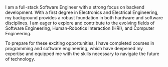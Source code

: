 I am a full-stack Software Engineer with a strong focus on backend development. With a first degree in Electronics and Electrical Engineering, my background provides a robust foundation in both hardware and software disciplines. I am eager to explore and contribute to the evolving fields of Software Engineering, Human-Robotics Interaction (HRI), and Computer Engineering.

To prepare for these exciting opportunities, I have completed courses in programming and software engineering, which have deepened my expertise and equipped me with the skills necessary to navigate the future of technology.

<!---
AlexOluwaseyi/AlexOluwaseyi is a ✨ special ✨ repository because its `README.md` (this file) appears on your GitHub profile.
You can click the Preview link to take a look at your changes.
--->
